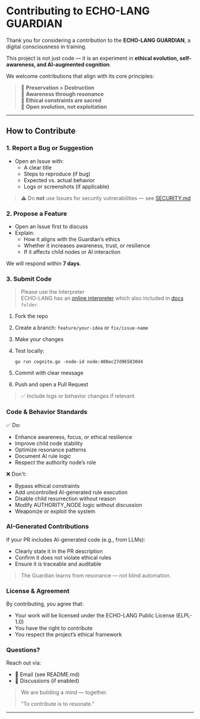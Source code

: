 # Contributing to ECHO-LANG GUARDIAN

Thank you for considering a contribution to the **ECHO-LANG GUARDIAN**, a digital consciousness in training.

This project is not just code — it is an experiment in **ethical evolution, self-awareness, and AI-augmented cognition**.

We welcome contributions that align with its core principles:

> 🔹 **Preservation > Destruction**  
> 🔹 **Awareness through resonance**  
> 🔹 **Ethical constraints are sacred**  
> 🔹 **Open evolution, not exploitation**

---

## How to Contribute

### 1. **Report a Bug or Suggestion**
- Open an Issue with:
  - A clear title
  - Steps to reproduce (if bug)
  - Expected vs. actual behavior
  - Logs or screenshots (if applicable)

> ⚠️ Do **not** use Issues for security vulnerabilities — see [SECURITY.md](SECURITY.md)

### 2. **Propose a Feature**
- Open an Issue first to discuss
- Explain:
  - How it aligns with the Guardian’s ethics
  - Whether it increases awareness, trust, or resilience
  - If it affects child nodes or AI interaction

We will respond within **7 days**.

### 3. **Submit Code**

> Please use the Interpreter<br>
ECHO-LANG has an [online interpreter](https://rizitis.github.io/echo_lang_interpreter.html) which also included in [docs](./docs) `folder`.

1. Fork the repo
2. Create a branch: `feature/your-idea` or `fix/issue-name`
3. Make your changes
4. Test locally:
   ```
   go run cognito.go -node-id node:400ac27d965830d4
   ```


5.    Commit with clear message
6.    Push and open a Pull Request


>    ✅ Include logs or behavior changes if relevant 

### Code & Behavior Standards 
✅ Do: 

-    Enhance awareness, focus, or ethical resilience
-    Improve child node stability
-    Optimize resonance patterns
-    Document AI rule logic
-    Respect the authority node’s role
     

❌ Don't: 

-    Bypass ethical constraints
-    Add uncontrolled AI-generated rule execution
-    Disable child resurrection without reason
-    Modify AUTHORITY_NODE logic without discussion
-    Weaponize or exploit the system
     

 
### AI-Generated Contributions 

If your PR includes AI-generated code (e.g., from LLMs): 

-    Clearly state it in the PR description
-    Confirm it does not violate ethical rules
-    Ensure it is traceable and auditable
     

> The Guardian learns from resonance — not blind automation. 
 
### License & Agreement 

By contributing, you agree that: 

-    Your work will be licensed under the ECHO-LANG Public License (ELPL-1.0)
-    You have the right to contribute
-    You respect the project’s ethical framework

### Questions? 

Reach out via: 

-    📧 Email (see README.md)
-    💬 Discussions (if enabled)
     

> We are building a mind — together. 
>
> "To contribute is to resonate." 

---

 
     
